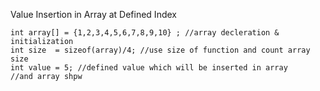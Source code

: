 Value Insertion in Array at Defined Index

    int array[] = {1,2,3,4,5,6,7,8,9,10} ; //array decleration & initialization
    int size  = sizeof(array)/4; //use size of function and count array size
    int value = 5; //defined value which will be inserted in array
    //and array shpw
    

